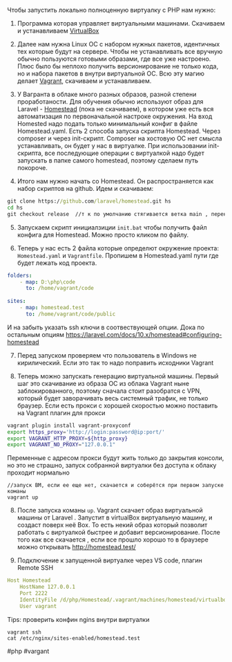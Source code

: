 Чтобы запустить локально полноценную виртуалку с PHP нам нужно:
1. Программа которая управляет виртуальными машинами. Скачиваем и устанавливаем  [VirtualBox](https://www.virtualbox.org/)

2. Далее нам нужна Linux OC с набором нужных пакетов, идентичных тех которые будут на сервере. Чтобы не устанавливать все вручную обычно пользуются готовыми образами, где все уже настроено. Плюс было бы неплохо получить версионирование не только кода, но и набора пакетов в внутри виртуальной ОС. Всю эту магию делает [Vagrant](https://developer.hashicorp.com/vagrant/downloads?product_intent=vagrant), скачиваем и устанавливаем. 

3. У Вагранта в облаке много разных образов, разной степени проработаности. Для обучения обычно используют образ для Laravel - [Homestead](https://app.vagrantup.com/laravel/boxes/homestead) (пока не скачиваем), в котором уже есть вся автоматизация по первоначальной настроке окружения. На вход Homested надо подать только минимальный конфиг в файле Homestead.yaml. Есть 2 способа запуска скрипта Homestead. Через composer и через init-скрипт.  Composer на хостовую ОС нет смысла устанавливать, он будет у нас в виртуалке.  При использовании init-скрипта, все последующие операции с виртуалкой надо будет запускать в папке самого homestead, поэтому сделаем путь покороче.

4. Итого нам нужно начать со Homestead. Он распространяется как набор скриптов на github. Идем и скачиваем: 
```cmd
git clone https://github.com/laravel/homestead.git hs
cd hs
git checkout release  //т к по умолчанию стягивается ветка main , переключимся на более стабильную ветку relase
```


5. Запускаем скрипт инициалзиции `init.bat` чтобы получить файл конфига для Homestead. Можно просто кликом по файлу.

6. Теперь у нас есть 2 файла которые определют окружение проекта: `Homestead.yaml` и `Vagrantfile`.  Пропишем в  Homestead.yaml пути где будет лежать код проекта.
```yaml
folders:
    - map: D:\php\code
      to: /home/vagrant/code
      
sites:
    - map: homestead.test
      to: /home/vagrant/code/public
```
И на забыть указать ssh ключи в соотвествующей опции. Дока по остальным опциям https://laravel.com/docs/10.x/homestead#configuring-homestead

7. Перед запуском проверяем что пользователь в Windows не кирилический. Если это так то надо поправить исходники Vagrant 

7. Теперь можно запускать генерацию виртуальной машины. Первый шаг это скачивание из образа OC из облака Vagrant ныне заблокированного, поэтому сначала стоит разобратся с VPN, который будет заворачивать весь системный трафик, не только браузер. Если есть прокси с хорошей скоростью можно поставить на Vagrant плагин для прокси
```bash
vagrant plugin install vagrant-proxyconf
export https_proxy='http://login:password@ip:port/' 
export VAGRANT_HTTP_PROXY=${http_proxy} 
export VAGRANT_NO_PROXY="127.0.0.1"
```
Переменные с адресом прокси будут жить только до закрытия консоли, но это не страшно, запуск собранной виртуалки без доступа к облаку проходит нормально
```
//запуск ВМ, если ее еще нет, скачается и соберётся при первом запуске команы
vagrant up
```

8. После запуска команы `up`. Vagrant скачает образ  виртуальной машины от Laravel . Запустит в virtualBox виртуальную машину, и создаст поверх неё Box. То есть некий образ который позволит работать с виртуалкой быстрее и добавит версионирование.  После того как все скачается , если все прошло хорошо то в браузере можно открывать http://homestead.test/

9. Подключение к запущенной виртуалке через VS code, плагин Remote SSH
```yaml
Host Homestead
    HostName 127.0.0.1
    Port 2222
    IdentityFile /d/php/Homestead/.vagrant/machines/homestead/virtualbox/privat_key
    User vagrant
```

Tips:
проверить конфин ngins внутри виртуалки
```
vagrant ssh
cat /etc/nginx/sites-enabled/homestead.test
```

#php #vargant